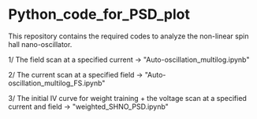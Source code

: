 # Python_code_for_PSD_plot

This repository contains the required codes to analyze the non-linear spin hall nano-oscillator.

  1/ The field scan at a specified current -> "Auto-oscillation_multilog.ipynb"
  
  2/ The current scan at a specified field -> "Auto-oscillation_multilog_FS.ipynb"
  
  3/ The initial IV curve for weight training + the voltage scan at a specified current and field -> "weighted_SHNO_PSD.ipynb"


